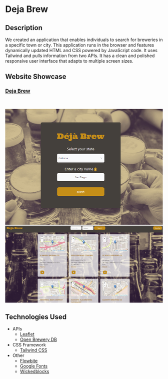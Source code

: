 # Deja Brew

## Description

We created an application that enables individuals to search for breweries in a specific town or city. This application runs in the browser and features dynamically updated HTML and CSS powered by JavaScript code. It uses Tailwind and pulls information from two APIs. It has a clean and polished responsive user interface that adapts to multiple screen sizes.

## Website Showcase

### <ins>[Deja Brew](https://tiomeko.github.io/deja-brew/)</ins>

<br>

![Preview of deja brew website](./assets/images/frontPage.PNG)
![Preview of page 2 deja brew](./assets/images/secondPage.PNG)

## Technologies Used

- APIs
  - [Leaflet](https://leafletjs.com/)
  - [Open Brewery DB](https://www.openbrewerydb.org/)
- CSS Framework
  - [Tailwind CSS](https://tailwindcss.com/)
- Other
  - [Flowbite](https://flowbite.com/)
  - [Google Fonts](https://fonts.google.com/)
  - [Wickedblocks](https://wickedblocks.dev/)